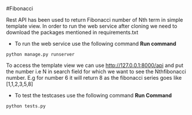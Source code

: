 #Fibonacci

Rest API has been used to return Fibonacci number of Nth term in simple template view. In order to run the web service after cloning we need to download the packages mentioned in requirements.txt

- To run the web service use the following command
**Run command**
```
python manage.py runserver
```

To access the template view we can use http://127.0.0.1:8000/api and put the number i.e N in search field for which we want to see the Nthfibonacci number. E.g for number 6 it will return 8 as the fibonacci series goes like [1,1,2,3,5,8]

- To test the testcases use the following command
**Run Command**
```
python tests.py
```


